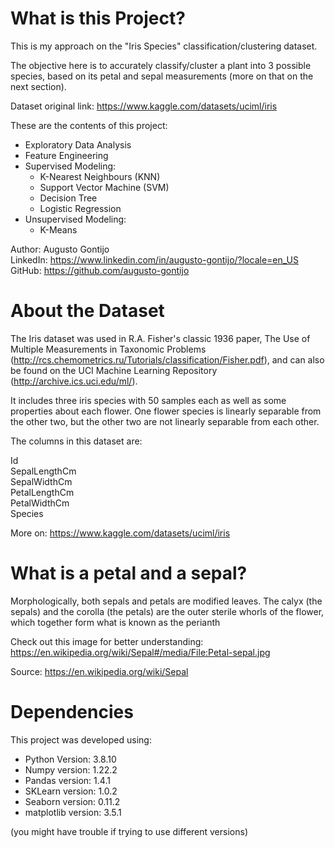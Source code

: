 # What is this Project?

This is my approach on the "Iris Species" classification/clustering dataset.

The objective here is to accurately classify/cluster a plant into 3 possible species, based on its petal and sepal measurements (more on that on the next section).

Dataset original link: https://www.kaggle.com/datasets/uciml/iris

These are the contents of this project:

* Exploratory Data Analysis
* Feature Engineering
* Supervised Modeling:
    * K-Nearest Neighbours (KNN)
    * Support Vector Machine (SVM)
    * Decision Tree
    * Logistic Regression
* Unsupervised Modeling:
    * K-Means

Author: Augusto Gontijo </br>
LinkedIn: https://www.linkedin.com/in/augusto-gontijo/?locale=en_US </br>
GitHub: https://github.com/augusto-gontijo

# About the Dataset

The Iris dataset was used in R.A. Fisher's classic 1936 paper, The Use of Multiple Measurements in Taxonomic Problems (http://rcs.chemometrics.ru/Tutorials/classification/Fisher.pdf), and can also be found on the UCI Machine Learning Repository (http://archive.ics.uci.edu/ml/).

It includes three iris species with 50 samples each as well as some properties about each flower. One flower species is linearly separable from the other two, but the other two are not linearly separable from each other.

The columns in this dataset are:

Id </br>
SepalLengthCm </br>
SepalWidthCm </br>
PetalLengthCm </br>
PetalWidthCm </br>
Species

More on: https://www.kaggle.com/datasets/uciml/iris

# What is a petal and a sepal?

Morphologically, both sepals and petals are modified leaves. The calyx (the sepals) and the corolla (the petals) are the outer sterile whorls of the flower, which together form what is known as the perianth

Check out this image for better understanding: https://en.wikipedia.org/wiki/Sepal#/media/File:Petal-sepal.jpg

Source: https://en.wikipedia.org/wiki/Sepal

# Dependencies

This project was developed using:

* Python Version: 3.8.10
* Numpy version: 1.22.2
* Pandas version: 1.4.1
* SKLearn version: 1.0.2
* Seaborn version: 0.11.2
* matplotlib version: 3.5.1

(you might have trouble if trying to use different versions)

